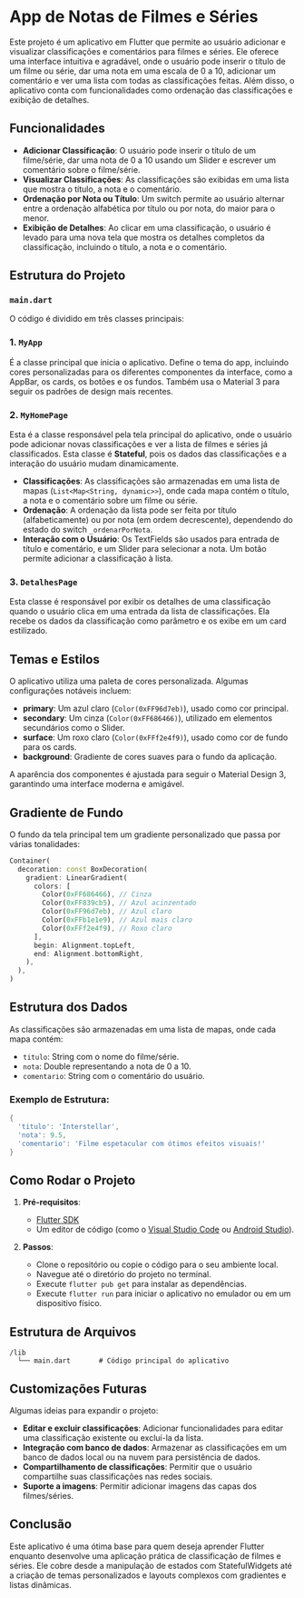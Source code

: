 
# App de Notas de Filmes e Séries

Este projeto é um aplicativo em Flutter que permite ao usuário adicionar e visualizar classificações e comentários para filmes e séries. Ele oferece uma interface intuitiva e agradável, onde o usuário pode inserir o título de um filme ou série, dar uma nota em uma escala de 0 a 10, adicionar um comentário e ver uma lista com todas as classificações feitas. Além disso, o aplicativo conta com funcionalidades como ordenação das classificações e exibição de detalhes.

## Funcionalidades

- **Adicionar Classificação**: O usuário pode inserir o título de um filme/série, dar uma nota de 0 a 10 usando um Slider e escrever um comentário sobre o filme/série.
- **Visualizar Classificações**: As classificações são exibidas em uma lista que mostra o título, a nota e o comentário.
- **Ordenação por Nota ou Título**: Um switch permite ao usuário alternar entre a ordenação alfabética por título ou por nota, do maior para o menor.
- **Exibição de Detalhes**: Ao clicar em uma classificação, o usuário é levado para uma nova tela que mostra os detalhes completos da classificação, incluindo o título, a nota e o comentário.

## Estrutura do Projeto

### `main.dart`

O código é dividido em três classes principais:

### 1. `MyApp`
É a classe principal que inicia o aplicativo. Define o tema do app, incluindo cores personalizadas para os diferentes componentes da interface, como a AppBar, os cards, os botões e os fundos. Também usa o Material 3 para seguir os padrões de design mais recentes.

### 2. `MyHomePage`
Esta é a classe responsável pela tela principal do aplicativo, onde o usuário pode adicionar novas classificações e ver a lista de filmes e séries já classificados. Esta classe é **Stateful**, pois os dados das classificações e a interação do usuário mudam dinamicamente.

- **Classificações**: As classificações são armazenadas em uma lista de mapas (`List<Map<String, dynamic>>`), onde cada mapa contém o título, a nota e o comentário sobre um filme ou série.
- **Ordenação**: A ordenação da lista pode ser feita por título (alfabeticamente) ou por nota (em ordem decrescente), dependendo do estado do switch `_ordenarPorNota`.
- **Interação com o Usuário**: Os TextFields são usados para entrada de título e comentário, e um Slider para selecionar a nota. Um botão permite adicionar a classificação à lista.

### 3. `DetalhesPage`
Esta classe é responsável por exibir os detalhes de uma classificação quando o usuário clica em uma entrada da lista de classificações. Ela recebe os dados da classificação como parâmetro e os exibe em um card estilizado.

## Temas e Estilos

O aplicativo utiliza uma paleta de cores personalizada. Algumas configurações notáveis incluem:

- **primary**: Um azul claro (`Color(0xFF96d7eb)`), usado como cor principal.
- **secondary**: Um cinza (`Color(0xFF686466)`), utilizado em elementos secundários como o Slider.
- **surface**: Um roxo claro (`Color(0xFFf2e4f9)`), usado como cor de fundo para os cards.
- **background**: Gradiente de cores suaves para o fundo da aplicação.

A aparência dos componentes é ajustada para seguir o Material Design 3, garantindo uma interface moderna e amigável.

## Gradiente de Fundo

O fundo da tela principal tem um gradiente personalizado que passa por várias tonalidades:

```dart
Container(
  decoration: const BoxDecoration(
    gradient: LinearGradient(
      colors: [
        Color(0xFF686466), // Cinza
        Color(0xFF839cb5), // Azul acinzentado
        Color(0xFF96d7eb), // Azul claro
        Color(0xFFb1e1e9), // Azul mais claro
        Color(0xFFf2e4f9), // Roxo claro
      ],
      begin: Alignment.topLeft,
      end: Alignment.bottomRight,
    ),
  ),
)
```

## Estrutura dos Dados

As classificações são armazenadas em uma lista de mapas, onde cada mapa contém:
- `titulo`: String com o nome do filme/série.
- `nota`: Double representando a nota de 0 a 10.
- `comentario`: String com o comentário do usuário.

### Exemplo de Estrutura:

```dart
{
  'titulo': 'Interstellar',
  'nota': 9.5,
  'comentario': 'Filme espetacular com ótimos efeitos visuais!'
}
```

## Como Rodar o Projeto

1. **Pré-requisitos**:
    - [Flutter SDK](https://flutter.dev/docs/get-started/install)
    - Um editor de código (como o [Visual Studio Code](https://code.visualstudio.com/) ou [Android Studio](https://developer.android.com/studio)).

2. **Passos**:
    - Clone o repositório ou copie o código para o seu ambiente local.
    - Navegue até o diretório do projeto no terminal.
    - Execute `flutter pub get` para instalar as dependências.
    - Execute `flutter run` para iniciar o aplicativo no emulador ou em um dispositivo físico.

## Estrutura de Arquivos

```
/lib
  └── main.dart       # Código principal do aplicativo
```

## Customizações Futuras

Algumas ideias para expandir o projeto:

- **Editar e excluir classificações**: Adicionar funcionalidades para editar uma classificação existente ou excluí-la da lista.
- **Integração com banco de dados**: Armazenar as classificações em um banco de dados local ou na nuvem para persistência de dados.
- **Compartilhamento de classificações**: Permitir que o usuário compartilhe suas classificações nas redes sociais.
- **Suporte a imagens**: Permitir adicionar imagens das capas dos filmes/séries.

## Conclusão

Este aplicativo é uma ótima base para quem deseja aprender Flutter enquanto desenvolve uma aplicação prática de classificação de filmes e séries. Ele cobre desde a manipulação de estados com StatefulWidgets até a criação de temas personalizados e layouts complexos com gradientes e listas dinâmicas.
